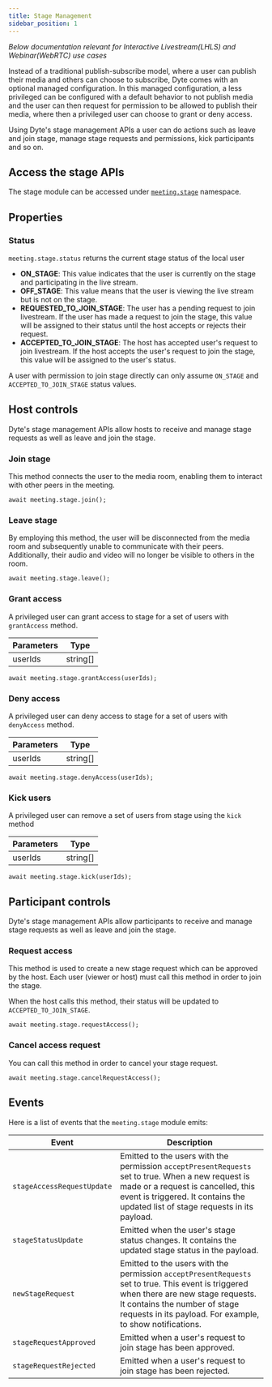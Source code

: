 ```yaml
---
title: Stage Management
sidebar_position: 1
---
```


_Below documentation relevant for Interactive Livestream(LHLS) and Webinar(WebRTC) use cases_

Instead of a traditional publish-subscribe model, where a user can publish their media and others can choose to subscribe, Dyte comes with an optional managed configuration.
In this managed configuration, a less privileged can be configured with a default behavior to not publish media and the user can then request for permission to be allowed to publish their media, where then a privileged user can choose to grant or deny access.

Using Dyte's stage management APIs a user can do actions such as leave and join stage, manage stage requests and permissions, kick participants and so on.

## Access the stage APIs

The stage module can be accessed under [`meeting.stage`](/docs/room-metadata) namespace.

## Properties

### Status

`meeting.stage.status` returns the current stage status of the local user

- **ON_STAGE**: This value indicates that the user is currently on the stage and participating in the live stream.
- **OFF_STAGE**: This value means that the user is viewing the live stream but is not on the stage.
- **REQUESTED_TO_JOIN_STAGE**: The user has a pending request to join livestream. If the user has made a request to join the stage, this value will be assigned to their status until the host accepts or rejects their request.
- **ACCEPTED_TO_JOIN_STAGE**: The host has accepted user's request to join livestream. If the host accepts the user's request to join the stage, this value will be assigned to the user's status.

A user with permission to join stage directly can only assume `ON_STAGE` and `ACCEPTED_TO_JOIN_STAGE` status values.

## Host controls

Dyte's stage management APIs allow hosts to receive and manage stage requests as well as leave and join the stage.

### Join stage

This method connects the user to the media room, enabling them to interact with other peers in the meeting.

`await meeting.stage.join();`

### Leave stage

By employing this method, the user will be disconnected from the media room and subsequently unable to communicate with their peers. Additionally, their audio and video will no longer be visible to others in the room.

`await meeting.stage.leave();`

### Grant access

A privileged user can grant access to stage for a set of users with `grantAccess` method.

| **Parameters** | **Type** |
| -------------- | -------- |
| userIds        | string[] |

`await meeting.stage.grantAccess(userIds);`

### Deny access

A privileged user can deny access to stage for a set of users with `denyAccess` method.

| **Parameters** | **Type** |
| -------------- | -------- |
| userIds        | string[] |

`await meeting.stage.denyAccess(userIds);`

### Kick users

A privileged user can remove a set of users from stage using the `kick` method

| **Parameters** | **Type** |
| -------------- | -------- |
| userIds        | string[] |

`await meeting.stage.kick(userIds);`

## Participant controls

Dyte's stage management APIs allow participants to receive and manage stage requests as well as leave and join the stage.

### Request access

This method is used to create a new stage request which can be approved by the host. Each user (viewer or host) must call this method in order to join the stage.

When the host calls this method, their status will be updated to `ACCEPTED_TO_JOIN_STAGE`.

`await meeting.stage.requestAccess();`

### Cancel access request

You can call this method in order to cancel your stage request.

`await meeting.stage.cancelRequestAccess();`

## Events

Here is a list of events that the `meeting.stage` module emits:

| **Event**                  | **Description**                                                                                                                                                                                                                       |
| -------------------------- | ------------------------------------------------------------------------------------------------------------------------------------------------------------------------------------------------------------------------------------- |
| `stageAccessRequestUpdate` | Emitted to the users with the permission `acceptPresentRequests` set to true. When a new request is made or a request is cancelled, this event is triggered. It contains the updated list of stage requests in its payload.           |
| `stageStatusUpdate`        | Emitted when the user's stage status changes. It contains the updated stage status in the payload.                                                                                                                                    |
| `newStageRequest`          | Emitted to the users with the permission `acceptPresentRequests` set to true. This event is triggered when there are new stage requests. It contains the number of stage requests in its payload. For example, to show notifications. |
| `stageRequestApproved`     | Emitted when a user's request to join stage has been approved.                                                                                                                                                                        |
| `stageRequestRejected`     | Emitted when a user's request to join stage has been rejected.                                                                                                                                                                        |

<head>
  <title>Web Core Stage Management</title>
</head>